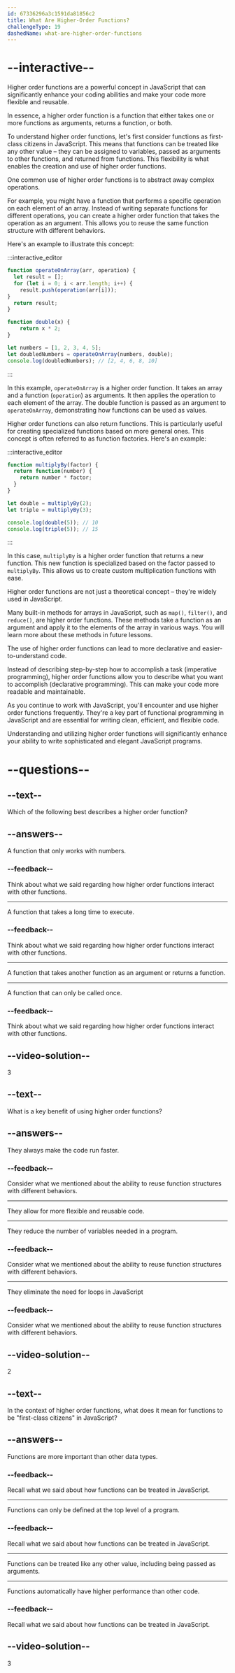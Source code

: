 ```yaml
---
id: 67336296a3c1591da81856c2
title: What Are Higher-Order Functions?
challengeType: 19
dashedName: what-are-higher-order-functions
---
```


# --interactive--

Higher order functions are a powerful concept in JavaScript that can significantly enhance your coding abilities and make your code more flexible and reusable.

In essence, a higher order function is a function that either takes one or more functions as arguments, returns a function, or both.

To understand higher order functions, let's first consider functions as first-class citizens in JavaScript. This means that functions can be treated like any other value – they can be assigned to variables, passed as arguments to other functions, and returned from functions. This flexibility is what enables the creation and use of higher order functions.

One common use of higher order functions is to abstract away complex operations.

For example, you might have a function that performs a specific operation on each element of an array. Instead of writing separate functions for different operations, you can create a higher order function that takes the operation as an argument. This allows you to reuse the same function structure with different behaviors.

Here's an example to illustrate this concept:

:::interactive_editor

```js
function operateOnArray(arr, operation) {
  let result = [];
  for (let i = 0; i < arr.length; i++) {
    result.push(operation(arr[i]));
}
  return result;
}

function double(x) {
    return x * 2;
}

let numbers = [1, 2, 3, 4, 5];
let doubledNumbers = operateOnArray(numbers, double);
console.log(doubledNumbers); // [2, 4, 6, 8, 10]
```

:::

In this example, `operateOnArray` is a higher order function. It takes an array and a function (`operation`) as arguments. It then applies the operation to each element of the array. The double function is passed as an argument to `operateOnArray`, demonstrating how functions can be used as values.

Higher order functions can also return functions. This is particularly useful for creating specialized functions based on more general ones. This concept is often referred to as function factories. Here's an example:

:::interactive_editor

```js
function multiplyBy(factor) {
  return function(number) {
    return number * factor;
  }
}

let double = multiplyBy(2);
let triple = multiplyBy(3);

console.log(double(5)); // 10
console.log(triple(5)); // 15
```

:::

In this case, `multiplyBy` is a higher order function that returns a new function. This new function is specialized based on the factor passed to `multiplyBy`. This allows us to create custom multiplication functions with ease.

Higher order functions are not just a theoretical concept – they're widely used in JavaScript.

Many built-in methods for arrays in JavaScript, such as `map()`, `filter()`, and `reduce()`, are higher order functions. These methods take a function as an argument and apply it to the elements of the array in various ways. You will learn more about these methods in future lessons.

The use of higher order functions can lead to more declarative and easier-to-understand code.

Instead of describing step-by-step how to accomplish a task (imperative programming), higher order functions allow you to describe what you want to accomplish (declarative programming). This can make your code more readable and maintainable.

As you continue to work with JavaScript, you'll encounter and use higher order functions frequently. They're a key part of functional programming in JavaScript and are essential for writing clean, efficient, and flexible code.

Understanding and utilizing higher order functions will significantly enhance your ability to write sophisticated and elegant JavaScript programs.

# --questions--

## --text--

Which of the following best describes a higher order function?

## --answers--

A function that only works with numbers.

### --feedback--

Think about what we said regarding how higher order functions interact with other functions.

---

A function that takes a long time to execute.

### --feedback--

Think about what we said regarding how higher order functions interact with other functions.

---

A function that takes another function as an argument or returns a function.

---

A function that can only be called once.

### --feedback--

Think about what we said regarding how higher order functions interact with other functions.

## --video-solution--

3

## --text--

What is a key benefit of using higher order functions?

## --answers--

They always make the code run faster.

### --feedback--

Consider what we mentioned about the ability to reuse function structures with different behaviors.

---

They allow for more flexible and reusable code.

---

They reduce the number of variables needed in a program.

### --feedback--

Consider what we mentioned about the ability to reuse function structures with different behaviors.

---

They eliminate the need for loops in JavaScript

### --feedback--

Consider what we mentioned about the ability to reuse function structures with different behaviors.

## --video-solution--

2

## --text--

In the context of higher order functions, what does it mean for functions to be "first-class citizens" in JavaScript?

## --answers--

Functions are more important than other data types.

### --feedback--

Recall what we said about how functions can be treated in JavaScript.

---

Functions can only be defined at the top level of a program.

### --feedback--

Recall what we said about how functions can be treated in JavaScript.

---

Functions can be treated like any other value, including being passed as arguments.

---

Functions automatically have higher performance than other code.

### --feedback--

Recall what we said about how functions can be treated in JavaScript.

## --video-solution--

3
